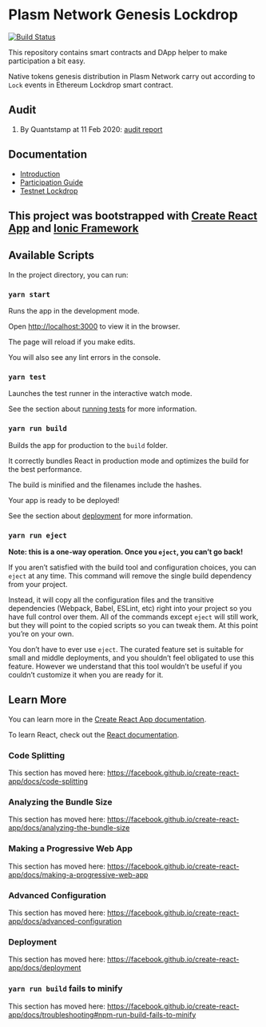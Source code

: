 # Plasm Network Genesis Lockdrop

[![Build Status](https://travis-ci.org/staketechnologies/lockdrop-ui.svg?branch=master)](https://travis-ci.org/github/staketechnologies/lockdrop-ui)

This repository contains smart contracts and DApp helper to make participation a bit easy.

Native tokens genesis distribution in Plasm Network carry out according to `Lock` events in Ethereum Lockdrop smart contract.

## Audit

1. By Quantstamp at 11 Feb 2020: [audit report](https://github.com/staketechnologies/ethereum-lockdrop/blob/16a2d495d85f2d311957b9cf366204fbfabadeaa/audit/quantstamp-audit.pdf)

## Documentation

-   [Introduction](https://medium.com/stake-technologies/plasm-lockdrop-introduction-54614592a13)
-   [Participation Guide](https://medium.com/stake-technologies/plasm-lockdrop-howto-c3cd28e6fed1)
-   [Testnet Lockdrop](https://docs.plasmnet.io/PlasmTestnet/Lockdrop.html)

## This project was bootstrapped with [Create React App](https://github.com/facebook/create-react-app) and [Ionic Framework](https://ionicframework.com/)

## Available Scripts

In the project directory, you can run:

### `yarn start`

Runs the app in the development mode.

Open [http://localhost:3000](http://localhost:3000) to view it in the browser.

The page will reload if you make edits.

You will also see any lint errors in the console.

### `yarn test`

Launches the test runner in the interactive watch mode.

See the section about [running tests](https://facebook.github.io/create-react-app/docs/running-tests) for more information.

### `yarn run build`

Builds the app for production to the `build` folder.

It correctly bundles React in production mode and optimizes the build for the best performance.

The build is minified and the filenames include the hashes.

Your app is ready to be deployed!

See the section about [deployment](https://facebook.github.io/create-react-app/docs/deployment) for more information.

### `yarn run eject`

**Note: this is a one-way operation. Once you `eject`, you can’t go back!**

If you aren’t satisfied with the build tool and configuration choices, you can `eject` at any time. This command will remove the single build dependency from your project.

Instead, it will copy all the configuration files and the transitive dependencies (Webpack, Babel, ESLint, etc) right into your project so you have full control over them. All of the commands except `eject` will still work, but they will point to the copied scripts so you can tweak them. At this point you’re on your own.

You don’t have to ever use `eject`. The curated feature set is suitable for small and middle deployments, and you shouldn’t feel obligated to use this feature. However we understand that this tool wouldn’t be useful if you couldn’t customize it when you are ready for it.

## Learn More

You can learn more in the [Create React App documentation](https://facebook.github.io/create-react-app/docs/getting-started).

To learn React, check out the [React documentation](https://reactjs.org/).

### Code Splitting

This section has moved here: <https://facebook.github.io/create-react-app/docs/code-splitting>

### Analyzing the Bundle Size

This section has moved here: <https://facebook.github.io/create-react-app/docs/analyzing-the-bundle-size>

### Making a Progressive Web App

This section has moved here: <https://facebook.github.io/create-react-app/docs/making-a-progressive-web-app>

### Advanced Configuration

This section has moved here: <https://facebook.github.io/create-react-app/docs/advanced-configuration>

### Deployment

This section has moved here: <https://facebook.github.io/create-react-app/docs/deployment>

### `yarn run build` fails to minify

This section has moved here: <https://facebook.github.io/create-react-app/docs/troubleshooting#npm-run-build-fails-to-minify>

